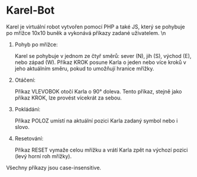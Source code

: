 # Karel-Bot

Karel je virtuální robot vytvořen pomocí PHP a také JS, který se pohybuje po mřížce 10x10 buněk a vykonává příkazy zadané uživatelem.
\n

1. Pohyb po mřížce:

   Karel se pohybuje v jednom ze čtyř směrů: sever (N), jih (S), východ (E), nebo západ (W).
   Příkaz KROK posune Karla o jeden nebo více kroků v jeho aktuálním směru, pokud to umožňují hranice mřížky.


3. Otáčení:

   Příkaz VLEVOBOK otočí Karla o 90° doleva. Tento příkaz, stejně jako příkaz KROK, lze provést vícekrát za sebou.
   

5. Pokládání:

   Příkaz POLOZ umístí na aktuální pozici Karla zadaný symbol nebo i slovo.


7. Resetování:
   
   Příkaz RESET vymaže celou mřížku a vrátí Karla zpět na výchozí pozici (levý horní roh mřížky).


Všechny příkazy jsou case-insensitive.

    
